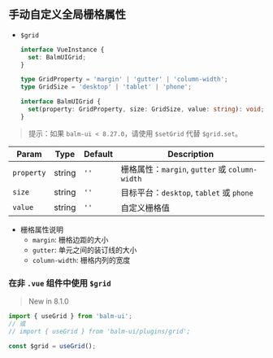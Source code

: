 ## 手动自定义全局栅格属性

- `$grid`

  ```ts
  interface VueInstance {
    set: BalmUIGrid;
  }
  ```

  ```ts
  type GridProperty = 'margin' | 'gutter' | 'column-width';
  type GridSize = 'desktop' | 'tablet' | 'phone';

  interface BalmUIGrid {
    set(property: GridProperty, size: GridSize, value: string): void;
  }
  ```

> 提示：如果 `balm-ui < 8.27.0`，请使用 `$setGrid` 代替 `$grid.set`。

| Param      | Type   | Default | Description                                    |
| ---------- | ------ | ------- | ---------------------------------------------- |
| `property` | string | `''`    | 栅格属性：`margin`, `gutter` 或 `column-width` |
| `size`     | string | `''`    | 目标平台：`desktop`, `tablet` 或 `phone`       |
| `value`    | string | `''`    | 自定义栅格值                                   |

- 栅格属性说明
  - `margin`: 栅格边距的大小
  - `gutter`: 单元之间的装订线的大小
  - `column-width`: 栅格内列的宽度

### 在非 `.vue` 组件中使用 `$grid`

> New in 8.1.0

```js
import { useGrid } from 'balm-ui';
// 或
// import { useGrid } from 'balm-ui/plugins/grid';

const $grid = useGrid();
```
